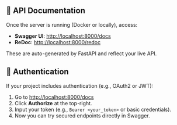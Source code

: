 ## 📘 API Documentation

Once the server is running (Docker or locally), access:

- **Swagger UI**: [http://localhost:8000/docs](http://localhost:8000/docs)
- **ReDoc**: [http://localhost:8000/redoc](http://localhost:8000/redoc)

These are auto-generated by FastAPI and reflect your live API.

## 🔐 Authentication

If your project includes authentication (e.g., OAuth2 or JWT):

1. Go to [http://localhost:8000/docs](http://localhost:8000/docs)
2. Click **Authorize** at the top-right.
3. Input your token (e.g., `Bearer <your_token>` or basic credentials).
4. Now you can try secured endpoints directly in Swagger.

